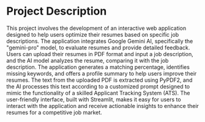 # Project Description
This project involves the development of an interactive web application designed to help users optimize their resumes based on specific job descriptions. The application integrates Google Gemini AI, specifically the "gemini-pro" model, to evaluate resumes and provide detailed feedback. Users can upload their resumes in PDF format and input a job description, and the AI model analyzes the resume, comparing it with the job description. The application generates a matching percentage, identifies missing keywords, and offers a profile summary to help users improve their resumes. The text from the uploaded PDF is extracted using PyPDF2, and the AI processes this text according to a customized prompt designed to mimic the functionality of a skilled Applicant Tracking System (ATS). The user-friendly interface, built with Streamlit, makes it easy for users to interact with the application and receive actionable insights to enhance their resumes for a competitive job market.
